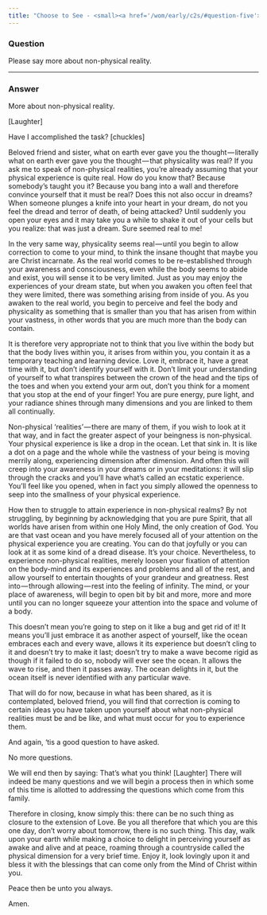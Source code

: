 ```yaml
---
title: "Choose to See - <small><a href='/wom/early/c2s/#question-five'>Question Five</a></small>"
---
```


### Question

Please say more about non-physical reality.

---

### Answer

More about non-physical reality.

[Laughter]

Have I accomplished the task? [chuckles]

Beloved friend and sister, what on earth ever gave you the
thought — literally what on earth ever gave you the thought — that
physicality was real? If you ask me to speak of non-physical realities,
you’re already assuming that your physical experience is quite real. How
do you know that? Because somebody’s taught you it? Because you bang
into a wall and therefore convince yourself that it must be real? Does
this not also occur in dreams? When someone plunges a knife into your
heart in your dream, do not you feel the dread and terror of death, of
being attacked? Until suddenly you open your eyes and it may take you a
while to shake it out of your cells but you realize: that was just a
dream. Sure seemed real to me!

In the very same way, physicality seems real — until you begin to allow
correction to come to your mind, to think the insane thought that maybe
you are Christ incarnate. As the real world comes to be re-established
through your awareness and consciousness, even while the body seems to
abide and exist, you will sense it to be very limited. Just as you may
enjoy the experiences of your dream state, but when you awaken you often
feel that they were limited, there was something arising from inside of
you. As you awaken to the real world, you begin to perceive and feel the
body and physicality as something that is smaller than you that has
arisen from within your vastness, in other words that you are much more
than the body can contain.

It is therefore very appropriate not to think that you live within the
body but that the body lives within you, it arises from within you, you
contain it as a temporary teaching and learning device. Love it, embrace
it, have a great time with it, but don’t identify yourself with it.
Don’t limit your understanding of yourself to what transpires between
the crown of the head and the tips of the toes and when you extend your
arm out, don’t you think for a moment that you stop at the end of your
finger! You are pure energy, pure light, and your radiance shines
through many dimensions and you are linked to them all continually.

Non-physical ‘realities’ — there are many of them, if you wish to look
at it that way, and in fact the greater aspect of your beingness is
non-physical. Your physical experience is like a drop in the ocean. Let
that sink in. It is like a dot on a page and the whole while the
vastness of your being is moving merrily along, experiencing dimension
after dimension. And often this will creep into your awareness in your
dreams or in your meditations: it will slip through the cracks and
you’ll have what’s called an ecstatic experience. You’ll feel like you
opened, when in fact you simply allowed the openness to seep into the
smallness of your physical experience.

How then to struggle to attain experience in non-physical realms? By not
struggling, by beginning by acknowledging that you are pure Spirit, that
all worlds have arisen from within one Holy Mind, the only creation of
God. You are that vast ocean and you have merely focused all of your
attention on the physical experience you are creating. You can do that
joyfully or you can look at it as some kind of a dread disease.  It’s
your choice. Nevertheless, to experience non-physical realities, merely
loosen your fixation of attention on the body-mind and its experiences
and problems and all of the rest, and allow yourself to entertain
thoughts of your grandeur and greatness.  Rest into — through
allowing — rest into the feeling of infinity. The mind, or your place of
awareness, will begin to open bit by bit and more, more and more until
you can no longer squeeze your attention into the space and volume of a
body.

This doesn’t mean you’re going to step on it like a bug and get rid of
it! It means you’ll just embrace it as another aspect of yourself, like
the ocean embraces each and every wave, allows it its experience but
doesn’t cling to it and doesn’t try to make it last; doesn’t try to make
a wave become rigid as though if it failed to do so, nobody will ever
see the ocean. It allows the wave to rise, and then it passes away. The
ocean delights in it, but the ocean itself is never identified with any
particular wave.

That will do for now, because in what has been shared, as it is
contemplated, beloved friend, you will find that correction is coming to
certain ideas you have taken upon yourself about what non-physical
realities must be and be like, and what must occur for you to experience
them.

And again, ‘tis a good question to have asked.

No more questions.

We will end then by saying: That’s what you think! [Laughter] There will
indeed be many questions and we will begin a process then in which some
of this time is allotted to addressing the questions which come from
this family.

Therefore in closing, know simply this: there can be no such thing as
closure to the extension of Love. Be you all therefore that which you
are this one day, don’t worry about tomorrow, there is no such thing.
This day, walk upon your earth while making a choice to delight in
perceiving yourself as awake and alive and at peace, roaming through a
countryside called the physical dimension for a very brief time. Enjoy
it, look lovingly upon it and bless it with the blessings that can come
only from the Mind of Christ within you.

Peace then be unto you always.

Amen.

